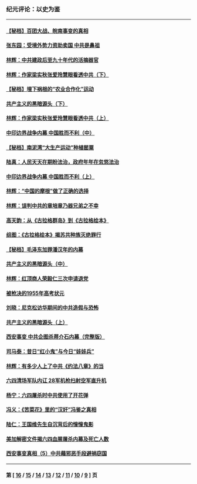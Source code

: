 ### 纪元评论：以史为鉴
---
#### [【秘档】百团大战、皖南事变的真相](../../pages/nsc1028/n9268434.md) 
#### [张东园：受境外势力资助卖国 中共是鼻祖](../../pages/nsc1028/n9272480.md) 
#### [林辉：中共建政后至九十年代的活摘器官](../../pages/nsc1028/n9268175.md) 
#### [林辉：作家梁实秋张爱玲慧眼看透中共（下）](../../pages/nsc1028/n9266359.md) 
#### [【秘档】埋下祸根的“农业合作化”运动](../../pages/nsc1028/n9257943.md) 
#### [共产主义的黑暗源头（下）](../../pages/nsc1028/n9239835.md) 
#### [林辉：作家梁实秋张爱玲慧眼看透中共（上）](../../pages/nsc1028/n9259381.md) 
#### [中印边界战争内幕 中国胜而不利（中）](../../pages/nsc1028/n9256513.md) 
#### [【秘档】南泥湾“大生产运动”种植罂粟](../../pages/nsc1028/n9254066.md) 
#### [陆真：人民天天在期盼法治，政府年年在忽悠法治](../../pages/nsc1028/n9252793.md) 
#### [中印边界战争内幕 中国胜而不利（上）](../../pages/nsc1028/n9252458.md) 
#### [林辉：“中国的摩根”做了正确的选择](../../pages/nsc1028/n9244375.md) 
#### [林辉：误判中共的章培章乃器兄弟之不幸](../../pages/nsc1028/n9251052.md) 
#### [高天韵：从《古拉格群岛》到《古拉格绘本》](../../pages/nsc1028/n9250661.md) 
#### [组图：《古拉格绘本》揭苏共种族灭绝罪行](../../pages/nsc1028/n9246992.md) 
#### [【秘档】毛泽东加罪潘汉年的内幕](../../pages/nsc1028/n9250216.md) 
#### [共产主义的黑暗源头（中）](../../pages/nsc1028/n9229643.md) 
#### [林辉：红顶商人荣毅仁三次申请退党](../../pages/nsc1028/n9240275.md) 
#### [被枪决的1955年高考状元](../../pages/nsc1028/n8976716.md) 
#### [刘晓：尼克松访华期间的中共造假与恐怖](../../pages/nsc1028/n9234442.md) 
#### [共产主义的黑暗源头（上）](../../pages/nsc1028/n9194875.md) 
#### [西安事变 中共企图杀蒋介石内幕（完整版）](../../pages/nsc1028/n9229806.md) 
#### [司马泰：昔日“红小鬼”与今日“娃娃兵”](../../pages/nsc1028/n9226308.md) 
#### [林辉：有多少人上了中共《约法八章》的当](../../pages/nsc1028/n9226899.md) 
#### [六四清场军队内讧 28军机枪扫射空军直升机](../../pages/nsc1028/n9225404.md) 
#### [杨宁：六四屠杀时中共使用了开花弹](../../pages/nsc1028/n9222596.md) 
#### [冯义：《苦菜花》里的“汉奸”冯鉴之真相](../../pages/nsc1028/n9221024.md) 
#### [陆仁：王国维先生自沉背后的憧憧鬼影](../../pages/nsc1028/n9220984.md) 
#### [美加解密文件揭六四血腥屠杀内幕及死亡人数](../../pages/nsc1028/n9219868.md) 
#### [西安事变真相（5）中共藉邪恶手段避祸窃国](../../pages/nsc1028/n9219912.md) 

---
#### 第 [ [16](./16.md) / [15](./15.md) / [14](./14.md) / [13](./13.md) / [12](./12.md) / [11](./11.md) / [10](./10.md) / [9](./9.md) ] 页

